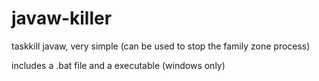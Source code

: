 # javaw-killer
taskkill javaw, very simple (can be used to stop the family zone process)

includes a .bat file and a executable (windows only)
